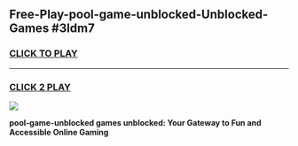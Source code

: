 
## Free-Play-pool-game-unblocked-Unblocked-Games #3ldm7
<h3>
<a href="https://news.freeplayer.one?title=pool-game-unblocked&ref=8M">CLICK TO PLAY</a></h3>
<hr>

<h3>
<a href="https://news.freeplayer.one?title=pool-game-unblocked&ref=8M">CLICK 2 PLAY</a>
  
</h3>

<a href="https://news.freeplayer.one?title=pool-game-unblocked&ref=8M"><img src="https://clearcache.store/games.png"></a>


**pool-game-unblocked games unblocked: Your Gateway to Fun and Accessible Online Gaming**
